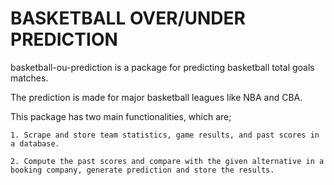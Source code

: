 # BASKETBALL OVER/UNDER PREDICTION

basketball-ou-prediction is a package for predicting basketball total goals matches.

The prediction is made for major basketball leagues like NBA and CBA.

This package has two main functionalities, which are;


    1. Scrape and store team statistics, game results, and past scores in a database.
    
    2. Compute the past scores and compare with the given alternative in a booking company, generate prediction and store the results.
